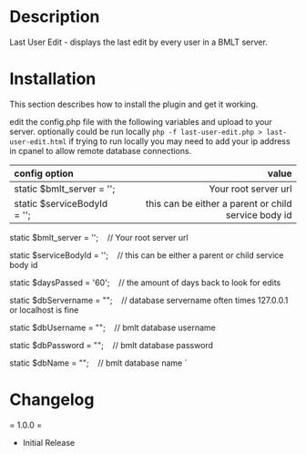 # Description

Last User Edit - displays the last edit by every user in a BMLT server.

# Installation

This section describes how to install the plugin and get it working.

edit the config.php file with the following variables and upload to your server. optionally could be run locally `php -f last-user-edit.php > last-user-edit.html`
if trying to run locally you may need to add your ip address in cpanel to allow remote database connections.


| config option              | value                                                   |
|:---------------------------|--------------------------------------------------------:|
|static $bmlt_server = '';   | Your root server url                                    | 
|static $serviceBodyId = ''; | this can be either a parent or child service body id    |


static $bmlt_server = '';&nbsp;&nbsp;&nbsp;&nbsp;// Your root server url


static $serviceBodyId = '';&nbsp;&nbsp;&nbsp;&nbsp;// this can be either a parent or child service body id

static $daysPassed = '60';&nbsp;&nbsp;&nbsp;&nbsp;// the amount of days back to look for edits

static $dbServername = "";&nbsp;&nbsp;&nbsp;&nbsp;// database servername often times 127.0.0.1 or localhost is fine

static $dbUsername = "";&nbsp;&nbsp;&nbsp;&nbsp;// bmlt database username

static $dbPassword = "";&nbsp;&nbsp;&nbsp;&nbsp;// bmlt database password

static $dbName = "";&nbsp;&nbsp;&nbsp;&nbsp;// bmlt database name
`

# Changelog

= 1.0.0 =

* Initial Release
